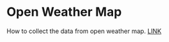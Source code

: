 # Open Weather Map
How to collect the data from open weather map. [LINK](https://commentpicker.com/export-comments-youtube.php)

